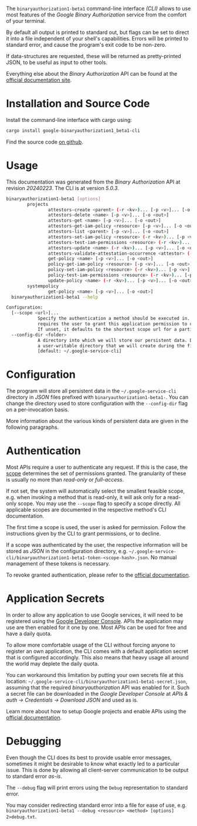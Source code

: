 <!---
DO NOT EDIT !
This file was generated automatically from 'src/generator/templates/cli/README.md.mako'
DO NOT EDIT !
-->
The `binaryauthorization1-beta1` command-line interface *(CLI)* allows to use most features of the *Google Binary Authorization* service from the comfort of your terminal.

By default all output is printed to standard out, but flags can be set to direct it into a file independent of your shell's
capabilities. Errors will be printed to standard error, and cause the program's exit code to be non-zero.

If data-structures are requested, these will be returned as pretty-printed JSON, to be useful as input to other tools.

Everything else about the *Binary Authorization* API can be found at the
[official documentation site](https://cloud.google.com/binary-authorization/).

# Installation and Source Code

Install the command-line interface with cargo using:

```bash
cargo install google-binaryauthorization1_beta1-cli
```

Find the source code [on github](https://github.com/Byron/google-apis-rs/tree/main/gen/binaryauthorization1_beta1-cli).

# Usage

This documentation was generated from the *Binary Authorization* API at revision *20240223*. The CLI is at version *5.0.3*.

```bash
binaryauthorization1-beta1 [options]
        projects
                attestors-create <parent> (-r <kv>)... [-p <v>]... [-o <out>]
                attestors-delete <name> [-p <v>]... [-o <out>]
                attestors-get <name> [-p <v>]... [-o <out>]
                attestors-get-iam-policy <resource> [-p <v>]... [-o <out>]
                attestors-list <parent> [-p <v>]... [-o <out>]
                attestors-set-iam-policy <resource> (-r <kv>)... [-p <v>]... [-o <out>]
                attestors-test-iam-permissions <resource> (-r <kv>)... [-p <v>]... [-o <out>]
                attestors-update <name> (-r <kv>)... [-p <v>]... [-o <out>]
                attestors-validate-attestation-occurrence <attestor> (-r <kv>)... [-p <v>]... [-o <out>]
                get-policy <name> [-p <v>]... [-o <out>]
                policy-get-iam-policy <resource> [-p <v>]... [-o <out>]
                policy-set-iam-policy <resource> (-r <kv>)... [-p <v>]... [-o <out>]
                policy-test-iam-permissions <resource> (-r <kv>)... [-p <v>]... [-o <out>]
                update-policy <name> (-r <kv>)... [-p <v>]... [-o <out>]
        systempolicy
                get-policy <name> [-p <v>]... [-o <out>]
  binaryauthorization1-beta1 --help

Configuration:
  [--scope <url>]...
            Specify the authentication a method should be executed in. Each scope
            requires the user to grant this application permission to use it.
            If unset, it defaults to the shortest scope url for a particular method.
  --config-dir <folder>
            A directory into which we will store our persistent data. Defaults to
            a user-writable directory that we will create during the first invocation.
            [default: ~/.google-service-cli]

```

# Configuration

The program will store all persistent data in the `~/.google-service-cli` directory in *JSON* files prefixed with `binaryauthorization1-beta1-`.  You can change the directory used to store configuration with the `--config-dir` flag on a per-invocation basis.

More information about the various kinds of persistent data are given in the following paragraphs.

# Authentication

Most APIs require a user to authenticate any request. If this is the case, the [scope][scopes] determines the 
set of permissions granted. The granularity of these is usually no more than *read-only* or *full-access*.

If not set, the system will automatically select the smallest feasible scope, e.g. when invoking a
method that is read-only, it will ask only for a read-only scope. 
You may use the `--scope` flag to specify a scope directly. 
All applicable scopes are documented in the respective method's CLI documentation.

The first time a scope is used, the user is asked for permission. Follow the instructions given 
by the CLI to grant permissions, or to decline.

If a scope was authenticated by the user, the respective information will be stored as *JSON* in the configuration
directory, e.g. `~/.google-service-cli/binaryauthorization1-beta1-token-<scope-hash>.json`. No manual management of these tokens
is necessary.

To revoke granted authentication, please refer to the [official documentation][revoke-access].

# Application Secrets

In order to allow any application to use Google services, it will need to be registered using the 
[Google Developer Console][google-dev-console]. APIs the application may use are then enabled for it
one by one. Most APIs can be used for free and have a daily quota.

To allow more comfortable usage of the CLI without forcing anyone to register an own application, the CLI
comes with a default application secret that is configured accordingly. This also means that heavy usage
all around the world may deplete the daily quota.

You can workaround this limitation by putting your own secrets file at this location: 
`~/.google-service-cli/binaryauthorization1-beta1-secret.json`, assuming that the required *binaryauthorization* API 
was enabled for it. Such a secret file can be downloaded in the *Google Developer Console* at 
*APIs & auth -> Credentials -> Download JSON* and used as is.

Learn more about how to setup Google projects and enable APIs using the [official documentation][google-project-new].


# Debugging

Even though the CLI does its best to provide usable error messages, sometimes it might be desirable to know
what exactly led to a particular issue. This is done by allowing all client-server communication to be 
output to standard error *as-is*.

The `--debug` flag will print errors using the `Debug` representation to standard error.

You may consider redirecting standard error into a file for ease of use, e.g. `binaryauthorization1-beta1 --debug <resource> <method> [options] 2>debug.txt`.


[scopes]: https://developers.google.com/+/api/oauth#scopes
[revoke-access]: http://webapps.stackexchange.com/a/30849
[google-dev-console]: https://console.developers.google.com/
[google-project-new]: https://developers.google.com/console/help/new/
